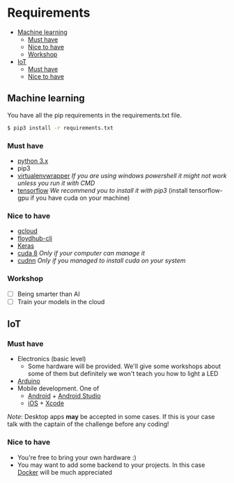 # Requirements

- [Machine learning](https://github.com/uCodeByadidas/Requirements#machine-learning)
  * [Must have](https://github.com/uCodeByadidas/Requirements#must-have)
  * [Nice to have](https://github.com/uCodeByadidas/Requirements#nice-to-have)
  * [Workshop](https://github.com/uCodeByadidas/Requirements#workshop)
- [IoT](https://github.com/uCodeByadidas/Requirements#iot)
  * [Must have](https://github.com/uCodeByadidas/Requirements#must-have-1)
  * [Nice to have](https://github.com/uCodeByadidas/Requirements#nice-to-have-1)

## Machine learning

You have all the pip requirements in the requirements.txt file.
```bash
$ pip3 install -r requirements.txt
```

### Must have

- [python 3.x](https://www.python.org/downloads/)
- pip3
- [virtualenvwrapper](http://virtualenvwrapper.readthedocs.io/en/latest/install.html) *If you are using windows powershell it might not work unless you run it with CMD*
- [tensorflow](https://www.tensorflow.org/install/) *We recommend you to install it with pip3* (install tensorflow-gpu if you have cuda on your machine)

### Nice to have

- [gcloud](https://cloud.google.com/sdk/downloads?hl=en)
- [floydhub-cli](https://github.com/floydhub/floyd-cli)
- [Keras](https://keras.io/#installation)
- [cuda 8](https://developer.nvidia.com/cuda-80-ga2-download-archive) *Only if your computer can manage it*
- [cudnn](https://developer.nvidia.com/cudnn) *Only if you managed to install cuda on your system*

### Workshop

- [ ] Being smarter than AI
- [ ] Train your models in the cloud

## IoT

### Must have

- Electronics (basic level)
  - Some hardware will be provided. We'll give some workshops about some of them but definitely we won't teach you how to light a LED
- [Arduino](https://www.arduino.cc/)
- Mobile development. One of
  - [Android](https://developer.android.com) + [Android Studio](https://developer.android.com/studio/index.html?)
  - [iOS](https://developer.apple.com/) + [Xcode](https://developer.apple.com/xcode/)

*Note*: Desktop apps **may** be accepted in some cases. If this is your case talk with the captain of the challenge before any coding!

### Nice to have

- You're free to bring your own hardware :)
- You may want to add some backend to your projects. In this case [Docker](https://www.docker.com/) will be much appreciated

